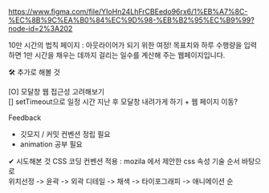 https://www.figma.com/file/YIoHn24LhFrCBEedo96rx6/1%EB%A7%8C-%EC%8B%9C%EA%B0%84%EC%9D%98-%EB%B2%95%EC%B9%99?node-id=2%3A202

10만 시간의 법칙 페이지 : 아웃라이어가 되기 위한 여정! 목표치와 하루 수행량을 입력하면 1만 시간을 채우는 데까지 걸리는 일수를 계산해 주는 웹페이지입니다.

🛠 추가로 해볼 것

[O] 모달창 웹 접근성 고려해보기  
[] setTimeout으로 일정 시간 지난 후 모달창 내려가게 하기 + 웹 페이지 이동?

Feedback

- 깃모지 / 커밋 컨벤션 정립 필요
- animation 공부 필요

✔ 시도해본 것
CSS 코딩 컨벤션 적용 : mozila 에서 제안한 css 속성 기술 순서 바탕으로  
 위치선정 -> 윤곽 -> 외곽 디테일 -> 채색 -> 타이포그래피 -> 애니메이션 순
